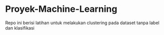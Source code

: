 # Proyek-Machine-Learning
Repo ini berisi latihan untuk melakukan clustering pada dataset tanpa label dan klasifikasi
